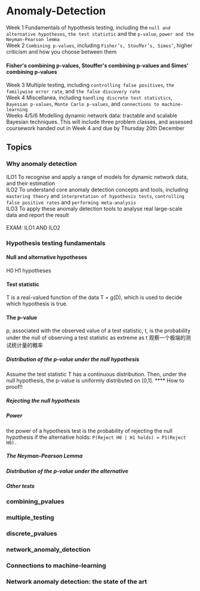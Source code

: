 # Anomaly-Detection
Week 1 Fundamentals of hypothesis testing, including the `null and alternative hypotheses`, `the test statistic` and the `p-value`, `power and the Neyman-Pearson lemma` <br>
Week 2 `Combining p-values`, including `Fisher’s, Stouﬀer’s, Simes’`, higher criticism and how you choose between them <br>
#### Fisher's combining p-values, Stouffer's combining p-values and Simes' combining p-values<br>
Week 3 Multiple testing, including `controlling false positives`, `the familywise error rate`, and `the false discovery rate` <br>
Week 4 Miscellanea, including `handling discrete test statistics`, `Bayesian p-values`, `Monte Carlo p-values`, and `connections to machine-learning` <br>
Weeks 4/5/6 Modelling dynamic network data: tractable and scalable Bayesian techniques. This will include three problem classes, and assessed coursework handed out in Week 4 and due by Thursday 20th December

## Topics
### Why anomaly detection
ILO1 To recognise and apply a range of models for dynamic network data, and their estimation <br>
ILO2 To understand core anomaly detection concepts and tools, including `mastering theory` and `interpretation of hypothesis tests`, `controlling false positive rates` and `performing meta-analysis` <br>
ILO3 To apply these anomaly detection tools to analyse real large-scale data and report the result<br>
<br>
EXAM: ILO1 AND ILO2 <br>

### Hypothesis testing fundamentals
#### Null and alternative hypotheses
H0 H1 hypotheses
#### Test statistic
T is a real-valued function of the data T = g(D), which is used to decide which hypothesis is true.

#### The p-value
p, associated with the observed value of a test statistic, t, is the probability under the null of observing a test statistic as extreme as t
观察一个极端的测试统计量的概率
##### Distribution of the p-value under the null hypothesis
Assume the test statistic T has a continuous distribution. Then, under the null hypothesis, the p-value is uniformly distributed on [0,1].
**** How to proof!!
##### Rejecting the null hypothesis
##### Power
 the power of a hypothesis test is the probability of rejecting the null hypothesis if the alternative holds: 
 ```P(Reject H0 | H1 holds) = P1(Reject H0). ```
##### The Neyman-Pearson Lemma
##### Distribution of the p-value under the alternative
##### Other tests


### combining_pvalues
### multiple_testing
### discrete_pvalues
### network_anomaly_detection
### Connections to machine-learning
### Network anomaly detection: the state of the art

